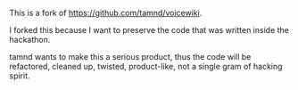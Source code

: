 This is a fork of https://github.com/tamnd/voicewiki.

I forked this because I want to preserve the code that was written inside the hackathon.

tamnd wants to make this a serious product, thus the code will be refactored, cleaned up,
twisted, product-like, not a single gram of hacking spirit.

